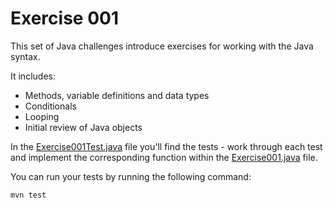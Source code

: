 # Exercise 001

This set of Java challenges introduce exercises for working with the Java syntax.

It includes:

* Methods, variable definitions and data types
* Conditionals
* Looping
* Initial review of Java objects

In the [Exercise001Test.java](../src/test/java/com/techreturners/exercise001/Exercise001Test.java) file you'll find the tests - work through each test and implement the corresponding function within the [Exercise001.java](../src/main/java/com/techreturners/exercise001/Exercise001.java) file.

You can run your tests by running the following command:

```
mvn test
```